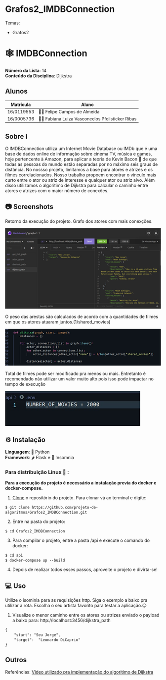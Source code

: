 # Grafos2_IMDBConnection

Temas:
 - Grafos2

# 🕸️ IMDBConnection
  
**Número da Lista**: 14<br>
**Conteúdo da Disciplina**: Dijkstra <br>

## Alunos
|Matrícula | Aluno |
| -- | -- |
| 16/0119553  |  👨‍💻 Felipe Campos de Almeida |
| 16/0005736  |  👩‍💻 Fabiana Luiza Vasconcelos Pfeilsticker Ribas |

## Sobre ℹ️
O IMDBConnection utiliza um Internet Movie Database ou IMDb que é uma base de dados online de informação sobre cinema TV, música e games, hoje pertencente à Amazon, para aplicar a teoria de Kevin Bacon 🥓 de que todas as pessoas do mundo estão separadas por no máximo seis graus de distância. No nossso projeto, limitamos a base para atores e atrizes e os filmes correlacionados. Nosso trabalho propoem encontrar o vínculo mais curto entre o ator ou atriz de interesse e qualquer ator ou atriz alvo. Além disso utilizamos o algoritimo de Dijkstra para calcular o caminho entre atores e atrizes com o maior número de conexões.

## 📷 Screenshots 
Retorno da execução do projeto. Grafo dos atores com mais conexções.

![dijkstra_graph_result](img/dijkstra_path.jpg)

O peso das arestas são calculados de acordo com a quantidades de filmes em que os atores atuaram juntos.(1/shared_movies)

![dijkstra_graph_algorithm](img/dijkstra_algorithm.jpg)

Total de filmes pode ser modificado pra menos ou mais. Entretanto é recomendado não utilizar um valor muito alto pois isso pode impactar no tempo de execução

![dijkstra_graph_algorithm](img/total_movies.jpg)

## ⚙️ Instalação 
**Linguagem**: 🐍 Python<br>
**Framework**: 🌶️ Flask e 💜 Insomnia<br>


### Para distribuição Linux 🐧 :

**Para a execução do projeto é necessário a instalação previa do docker e docker-compose.**

1) [Clone](https://help.github.com/en/articles/cloning-a-repository) o repositório do projeto. Para clonar vá ao terminal e digite:
~~~
$ git clone https://github.com/projeto-de-algoritmos/Grafos2_IMDBConnection.git
~~~

2) Entre na pasta do projeto:
~~~
$ cd Grafos2_IMDBConnection
~~~

3) Para compilar o projeto, entre a pasta /api e execute o comando do docker:
~~~
$ cd api
$ docker-compose up --build
~~~

4) Depois de realizar todos esses passos, aproveite o projeto e divirta-se!

## 💻 Uso 
Utilize o isominia para as requisições http. Siga o exemplo a baixo pra utilizar a rota. Escolha o seu artista favorito para testar a aplicação.😉

1) Visualize o menor caminho entre os atores ou atrizes enviado o payload a baixo para: http://localhost:3456/dijkstra_path
~~~
{ 
    "start": "Seu Jorge",
    "target":  "Leonardo DiCaprio"
}
~~~

## Outros 
Referências: [Video utilizado pra implementação do algoritimo de Dijkstra](https://www.youtube.com/watch?v=IG1QioWSXRI)
